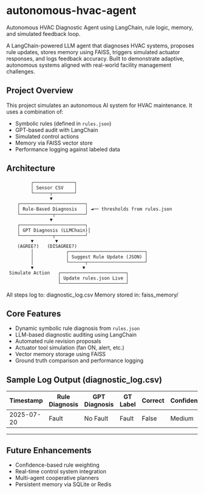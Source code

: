 # autonomous-hvac-agent
Autonomous HVAC Diagnostic Agent using LangChain, rule logic, memory, and simulated feedback loop.

A LangChain-powered LLM agent that diagnoses HVAC systems, proposes rule updates, stores memory using FAISS, triggers simulated actuator responses, and logs feedback accuracy. Built to demonstrate adaptive, autonomous systems aligned with real-world facility management challenges.


## Project Overview

This project simulates an autonomous AI system for HVAC maintenance. It uses a combination of:
- Symbolic rules (defined in `rules.json`)
- GPT-based audit with LangChain
- Simulated control actions
- Memory via FAISS vector store
- Performance logging against labeled data


## Architecture

             ┌───────────────┐
             │ Sensor CSV    │
             └──────┬────────┘
                    ▼
        ┌────────────────────────┐
        │ Rule-Based Diagnosis   │ ◄── thresholds from rules.json
        └────────────┬───────────┘
                    ▼
        ┌────────────────────────┐
        │ GPT Diagnosis (LLMChain)│
        └────────────┬───────────┘
             ▼        ▼
        (AGREE?)   (DISAGREE?)
             │            ┌────────────────────────────┐
             │            │ Suggest Rule Update (JSON) │
             │            └──────┬─────────────────────┘
             ▼                  ▼
     Simulate Action   ┌────────────────────────┐
                       │ Update rules.json Live │
                       └────────────────────────┘

All steps log to: diagnostic_log.csv
Memory stored in: faiss_memory/

## Core Features

- Dynamic symbolic rule diagnosis from `rules.json`
- LLM-based diagnostic auditing using LangChain
- Automated rule revision proposals
- Actuator tool simulation (fan ON, alert, etc.)
- Vector memory storage using FAISS
- Ground truth comparison and performance logging


## Sample Log Output (diagnostic_log.csv)

| Timestamp       | Rule Diagnosis | GPT Diagnosis | GT Label | Correct | Confidence | Action     | Rule Suggestion       |
|----------------|----------------|---------------|----------|---------|------------|------------|------------------------|
| 2025-07-20     | Fault          | No Fault      | Fault    | False   | Medium     | Alert ON   | temp_threshold: 29     |

---

## Future Enhancements

- Confidence-based rule weighting
- Real-time control system integration
- Multi-agent cooperative planners
- Persistent memory via SQLite or Redis
